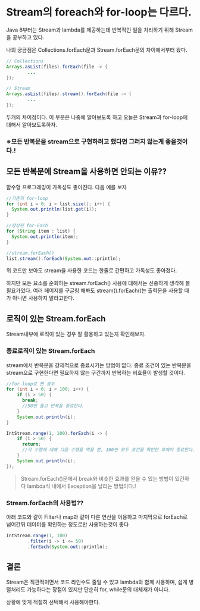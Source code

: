 # Stream의 foreach와 for-loop는 다르다.

Java 8부터는 Stream과 lambda를 제공하는데 반복적인 일을 처리하기 위해 Stream을 공부하고 있다.

나의 궁금점은 Collections.forEach문과 Stream.forEach문의 차이에서부터 왔다.

```java
// Collections
Arrays.asList(files).forEach(file -> {
        ...
});

// Stream
Arrays.asList(files).stream().forEach(file -> {
        ...
});
```
두개의 차이점이다. 이 부분은 나중에 알아보도록 하고 오늘은 Stream과 for-loop에 대해서 알아보도록하자.

### ※모든 반복문을 stream으로 구현하려고 했다면 그러지 않는게 좋을것이다.!

## 모든 반복문에 Stream을 사용하면 안되는 이유??

함수형 프로그래밍이 가독성도 좋아진다. 다음 예를 보자

```java
//기존의 for-loop
for (int i = 0; i < list.size(); i++) {
  System.out.println(list.get(i));
}

//향상된 for-Each
for (String item : list) {
  System.out.println(item);
}

//stream.forEach()
list.stream().forEach(System.out::println);
```
위 코드만 보아도 stream을 사용한 코드는 한줄로 간편하고 가독성도 좋아졌다. 

하지만 모든 요소를 순회하는 stream.forEach() 사용에 대해서는 신중하게 생각헤 볼 필요가있다. 여러 페이지를 구글링 해봐도 stream().forEach()는 출력문을 사용할 때가 아니면 사용하지 말라고한다.

## 로직이 있는 Stream.forEach

Stream내부에 로직이 있는 경우 잘 활용하고 있는지 확인해보자.

### 종료로직이 있는 Stream.forEach

stream에서 반복문을 강제적으로 종료시키는 방법이 없다. 종료 조건이 있는 반복문을 stream으로 구현한다면 필요하지 않는 구간까지 반복하는 비효율이 발생할 것이다.

```java
//for-loop로 짠 경우
for (int i = 0; i < 100; i++) {
    if (i > 50) {
      break;
      //50번 돌고 반복을 종료한다.
    }
    System.out.println(i);
}

IntStream.range(1, 100).forEach(i -> {
    if (i > 50) {
      return;
      //각 수행에 대해 다음 수행을 막을 뿐, 100번 모두 조건을 확인한 후에야 종료한다.
    }
    System.out.println(i);
});
```

> Stream.forEach()문에서 break와 비슷한 효과를 얻을 수 있는 방법이 있긴하다 lambda식 내에서 Exception을 날리는 방법이다.!

### Stream.forEach의 사용법?? 

아래 코드와 같이 Filter나 map과 같이 다른 연산을 이용하고 마지막으로 forEach로 넘어간뒤 데이터를 확인하는 정도로만 사용하는것이 좋다
```java
IntStream.range(1, 100)
        .filter(i -> i <= 50)
        .forEach(System.out::println);
```

## 결론

Stream은 직관적이면서 코드 라인수도 줄일 수 있고 lambda와 함께 사용하며, 쉽게 병렬처리도 가능하다는 장점이 있지만 단순히 for, while문의 대체재가 아니다.

상황에 맞게 적절히 선택해서 사용해야한다.